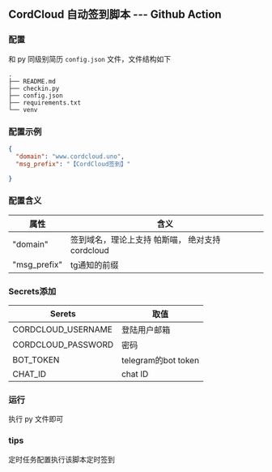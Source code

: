 ## CordCloud 自动签到脚本 ---  Github Action
### 配置
和 py 同级别简历 `config.json` 文件，文件结构如下
```
.
├── README.md
├── checkin.py
├── config.json
├── requirements.txt
└── venv

```
### 配置示例
```json
{
  "domain": "www.cordcloud.uno",
  "msg_prefix": "【CordCloud签到】" 

}
```
### 配置含义
| 属性         | 含义                                             |
| ------------ | ------------------------------------------------ |
| "domain"     | 签到域名，理论上支持 帕斯喵， 绝对支持 cordcloud |
| "msg_prefix" | tg通知的前缀                                     |

### Secrets添加

|        Serets       |                     取值                         |
| ------------------- | ------------------------------------------------ |
| CORDCLOUD_USERNAME  | 登陆用户邮箱                                     |
| CORDCLOUD_PASSWORD  | 密码                                             |
| BOT_TOKEN           | telegram的bot token                              |
| CHAT_ID             | chat ID                                     |

### 运行 
执行 py 文件即可

### tips
定时任务配置执行该脚本定时签到
